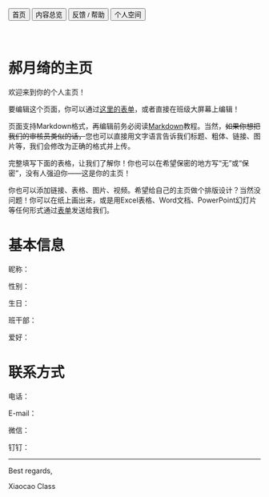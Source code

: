 <link rel="stylesheet" type="text/css" href="../style.css">

<div class="btn-group">
<a href="https://zz19z-2021-2.github.io/"><button class="button">首页</button></a>
<a href="https://zz19z-2021-2.github.io/overview.html"><button class="button">内容总览</button></a>
<a href="https://zz19z-2021-2.github.io/feedback.html"><button class="button">反馈 / 帮助</button></a>
<a href="https://zz19z-2021-2.github.io/Spaces/spaces.html"><button class="button">个人空间</button></a>
</div>

<br />
<br />

# 郝月绮的主页

欢迎来到你的个人主页！

要编辑这个页面，你可以通过[这里的表单](/feedback.md)，或者直接在班级大屏幕上编辑！

页面支持Markdown格式，再编辑前务必阅读[Markdown](http://www.markdown.cn/#block-elements)教程。当然，<del>如果你想把我们的审核员类似的话，</del>您也可以直接用文字语言告诉我们标题、粗体、链接、图片等，我们会修改为正确的格式并上传。

完整填写下面的表格，让我们了解你！你也可以在希望保密的地方写“无”或“保密”，没有人强迫你——这是你的主页！

你也可以添加链接、表格、图片、视频。希望给自己的主页做个排版设计？当然没问题！你可以在纸上画出来，或是用Excel表格、Word文档、PowerPoint幻灯片等任何形式通过[表单](../feedback.md)发送给我们。

# 基本信息

昵称：

性别：

生日：

班干部：

爱好：

# 联系方式

电话：

E-mail：

微信：

钉钉：

---

Best regards,

Xiaocao Class